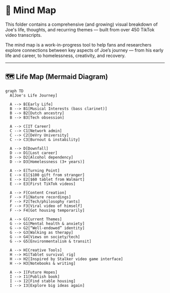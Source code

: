 # 🧠 Mind Map

This folder contains a comprehensive (and growing) visual breakdown of Joe's life, thoughts, and recurring themes — built from over 450 TikTok video transcripts.

The mind map is a work-in-progress tool to help fans and researchers explore connections between key aspects of Joe’s journey — from his early life and career, to homelessness, creativity, and recovery.

---

## 🗺️ Life Map (Mermaid Diagram)

```mermaid
graph TD
  A[Joe's Life Journey]
  
  A --> B[Early Life]
  B --> B1[Musical Interests (bass clarinet)]
  B --> B2[Dutch ancestry]
  B --> B3[Tech obsession]

  A --> C[IT Career]
  C --> C1[Network admin]
  C --> C2[DeVry University]
  C --> C3[Burnout & instability]

  A --> D[Downfall]
  D --> D1[Lost career]
  D --> D2[Alcohol dependency]
  D --> D3[Homelessness (3+ years)]

  A --> E[Turning Point]
  E --> E1[$100 gift from stranger]
  E --> E2[$60 tablet from Walmart]
  E --> E3[First TikTok videos]

  A --> F[Content Creation]
  F --> F1[Nature recordings]
  F --> F2[Tech/philosophy rants]
  F --> F3[Viral video of himself]
  F --> F4[Got housing temporarily]

  A --> G[Current Themes]
  G --> G1[Mental health & anxiety]
  G --> G2[“Well-endowed” identity]
  G --> G3[Walking as therapy]
  G --> G4[Views on society/tech]
  G --> G5[Environmentalism & transit]

  A --> H[Creative Tools]
  H --> H1[Tablet survival rig]
  H --> H2[Inspired by Stalker video game interface]
  H --> H3[Notebooks & writing]

  A --> I[Future Hopes]
  I --> I1[Publish book]
  I --> I2[Find stable housing]
  I --> I3[Explore big ideas again]
